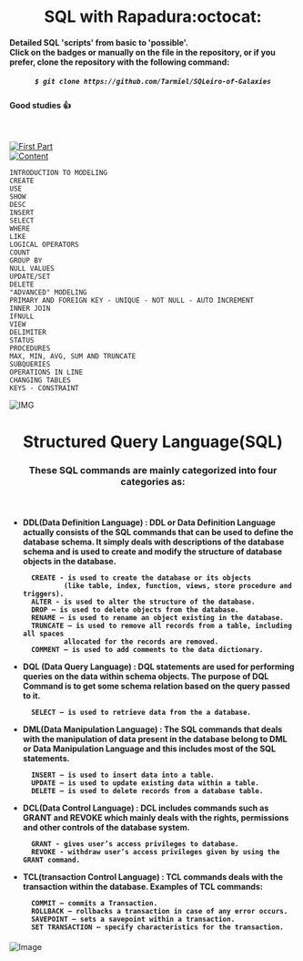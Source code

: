 <h1 align="center">SQL with Rapadura:octocat: </h1>

#### Detailed SQL 'scripts' from basic to 'possible'.<br>Click on the badges or manually on the file in the repository, or if you prefer, clone the repository with the following command:

<h5 align="center">
  
```bash
$ git clone https://github.com/Tarmiel/SQLeiro-of-Galaxies
```
</h6>

#### Good studies :+1:

<br>

[![First Part](https://img.shields.io/badge/-MySQL-4479A1?style=for-the-badge&logo=MySQL&logoWidth=78&logoColor=white&color=4479A1&labelColor=003B57)](https://github.com/Tarmiel/SQLeiro-of-Galaxies/tree/master/scripts__MySQL)
<br>
[![Content](https://img.shields.io/badge/-Content:-4479A1?style=for-the-badge&color=CC2927)](#)

    INTRODUCTION TO MODELING
    CREATE
    USE
    SHOW
    DESC
    INSERT
    SELECT
    WHERE
    LIKE
    LOGICAL OPERATORS
    COUNT
    GROUP BY
    NULL VALUES
    UPDATE/SET
    DELETE
    "ADVANCED" MODELING
    PRIMARY AND FOREIGN KEY - UNIQUE - NOT NULL - AUTO INCREMENT 
    INNER JOIN
    IFNULL
    VIEW
    DELIMITER
    STATUS
    PROCEDURES
    MAX, MIN, AVG, SUM AND TRUNCATE
    SUBQUERIES
    OPERATIONS IN LINE
    CHANGING TABLES
    KEYS - CONSTRAINT

![IMG](https://img.wallpapersafari.com/desktop/1600/900/2/36/bOoCKX.jpg)

<h1 align="center">Structured Query Language(SQL)</h1>
<h3 align="center">These SQL commands are mainly categorized into four categories as:</h3>
<br>

<h4>

- DDL(Data Definition Language) : DDL or Data Definition Language actually consists of the SQL commands that can be used to define the database schema. It simply deals with descriptions of the database schema and is used to create and modify the structure of database objects in the database.

        CREATE - is used to create the database or its objects 
                (like table, index, function, views, store procedure and triggers).
        ALTER - is used to alter the structure of the database.
        DROP – is used to delete objects from the database.
        RENAME – is used to rename an object existing in the database.
        TRUNCATE – is used to remove all records from a table, including all spaces         
                allocated for the records are removed.
        COMMENT – is used to add comments to the data dictionary.

- DQL (Data Query Language) : DQL statements are used for performing queries on the data within schema objects. The purpose of DQL Command is to get some schema relation based on the query passed to it.

        SELECT – is used to retrieve data from the a database.

- DML(Data Manipulation Language) : The SQL commands that deals with the manipulation of data present in the database belong to DML or Data Manipulation Language and this includes most of the SQL statements.
    
        INSERT – is used to insert data into a table.
        UPDATE – is used to update existing data within a table.
        DELETE – is used to delete records from a database table.

- DCL(Data Control Language) : DCL includes commands such as GRANT and REVOKE which mainly deals with the rights, permissions and other controls of the database system.
 
        GRANT - gives user’s access privileges to database.
        REVOKE - withdraw user’s access privileges given by using the GRANT command.

- TCL(transaction Control Language) : TCL commands deals with the transaction within the database.
Examples of TCL commands:

        COMMIT – commits a Transaction.
        ROLLBACK – rollbacks a transaction in case of any error occurs.
        SAVEPOINT – sets a savepoint within a transaction.
        SET TRANSACTION – specify characteristics for the transaction.
  
</h4>

![Image](https://wpdeveloper.com.br/wp-content/uploads/2018/08/comandos-sql-uteis-wordpress.jpg)
